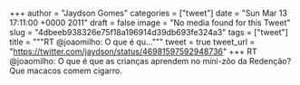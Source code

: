
+++
author = "Jaydson Gomes"
categories = ["tweet"]
date = "Sun Mar 13 17:11:00 +0000 2011"
draft = false
image = "No media found for this Tweet"
slug = "4dbeeb938326e75f18a196914d39db693fe324a3"
tags = ["tweet"]
title = """RT @joaomilho: O que é qu..."""
tweet = true
tweet_url = "https://twitter.com/jaydson/status/46981597592948736"
+++
RT @joaomilho: O que é que as crianças aprendem no mini-zôo da Redenção? Que macacos comem cigarro.
